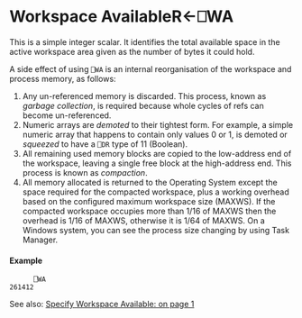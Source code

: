 




<h1 class="heading"><span class="name">Workspace Available</span><span class="command">R←⎕WA</span></h1>

This is a simple integer scalar.  It identifies the total available space in the active workspace area given as the number of bytes it could hold.


A side effect of using `⎕WA` is an internal reorganisation of the workspace and process memory, as follows:

1. Any un-referenced memory is discarded. This process, known as *garbage collection*, is required because whole cycles of refs can become un-referenced.
2. Numeric arrays are *demoted* to their tightest form. For example, a simple numeric array that happens to contain only values 0 or 1, is demoted or *squeezed* to have a `⎕DR` type of 11 (Boolean).
3. All remaining used memory blocks are copied to the low-address end of the workspace, leaving a single free block at the high-address end. This process is known as *compaction*.
4. All memory allocated is returned to the Operating System except the space required for the compacted workspace, plus a working overhead based on the configured maximum workspace size (MAXWS). If the compacted workspace occupies more than 1/16 of MAXWS then the overhead is 1/16 of MAXWS, otherwise it is 1/64 of MAXWS. On a Windows system, you can see the process size changing by using Task Manager.

#### Example
```apl
      ⎕WA
261412
```


See also: [Specify Workspace Available: on page 1](../../../../the-i-beam-operator/a-z/specify-workspace-available.md)


